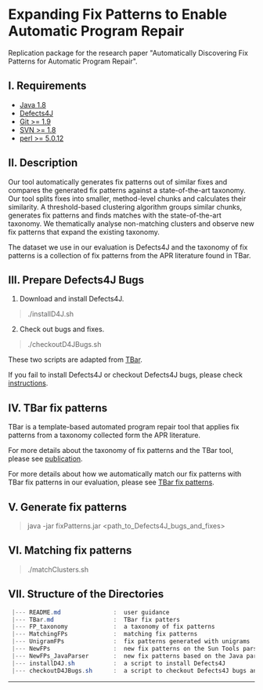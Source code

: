 # Expanding Fix Patterns to Enable Automatic Program Repair
Replication package for the research paper "Automatically Discovering Fix Patterns for Automatic Program Repair".


I. Requirements
---------------
 - [Java 1.8](https://www.oracle.com/technetwork/java/javase/downloads/java-archive-downloads-javase7-521261.html)
 - [Defects4J](https://github.com/rjust/defects4j)
 - [Git >= 1.9](https://git-scm.com/downloads)
 - [SVN >= 1.8](https://subversion.apache.org/packages.html)
 - [perl >= 5.0.12](https://www.perl.org/get.html)


II. Description
---------------
Our tool automatically generates fix patterns out of similar fixes and compares the generated fix patterns against a state-of-the-art taxonomy. Our tool splits fixes into smaller, method-level chunks and calculates their similarity. A threshold-based clustering algorithm groups similar chunks, generates fix patterns and finds matches with the state-of-the-art taxonomy. We thematically analyse non-matching clusters and observe new fix patterns that expand the existing taxonomy.

The dataset we use in our evaluation is Defects4J and the taxonomy of fix patterns is a collection of fix patterns from the APR literature found in TBar.

III. Prepare Defects4J Bugs
---------------------------
 1. Download and install Defects4J.
 > ./installD4J.sh
 
 2. Check out bugs and fixes.
 > ./checkoutD4JBugs.sh
     
 These two scripts are adapted from [TBar](https://github.com/TruX-DTF/TBar).

 If you fail to install Defects4J or checkout Defects4J bugs, please check [instructions](https://github.com/rjust/defects4j#steps-to-set-up-defects4j).


 IV. TBar fix patterns
 ---------------------
 
 TBar is a template-based automated program repair tool that applies fix patterns from a taxonomy collected form the APR literature.
 
 For more details about the taxonomy of fix patterns and the TBar tool, please see [publication](https://dl.acm.org/doi/10.1145/3293882.3330577).
 
 For more details about how we automatically match our fix patterns with TBar fix patterns in our evaluation, please see [TBar fix patterns](https://github.com/35fjq0/fixPatterns/blob/main/TBarFixPatterns.md).
 
 V. Generate fix patterns
 ------------------------
 > java -jar fixPatterns.jar <path_to_Defects4J_bugs_and_fixes>
 
 VI. Matching fix patterns
 -------------------------
 > ./matchClusters.sh
 
 VII. Structure of the Directories
 -------------------------------
 ```powershell
  |--- README.md               :  user guidance
  |--- TBar.md                 :  TBar fix patters
  |--- FP_taxonomy             :  a taxonomy of fix patterns
  |--- MatchingFPs             :  matching fix patterns
  |--- UnigramFPs              :  fix patterns generated with unigrams
  |--- NewFPs                  :  new fix patterns on the Sun Tools parser
  |--- NewFPs_JavaParser       :  new fix patterns based on the Java parser
  |--- installD4J.sh           :  a script to install Defects4J
  |--- checkoutD4JBugs.sh      :  a script to checkout Defects4J bugs and fixes


```

----
